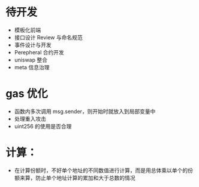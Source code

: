 # 待开发

- 模板化前端
- 接口设计 Review 与命名规范
- 事件设计与开发
- Perepheral 合约开发
- uniswap 整合
- meta 信息治理

# gas 优化

- 函数内多次调用 msg.sender，则开始时就放入到局部变量中
- 处理重入攻击
- uint256 的使用是否合理

# 计算：

- 在计算份额时，不好单个地址的不同数值进行计算，而是用总体乘以单个的份额来算，防止单个地址计算的累加和大于总数的情况

